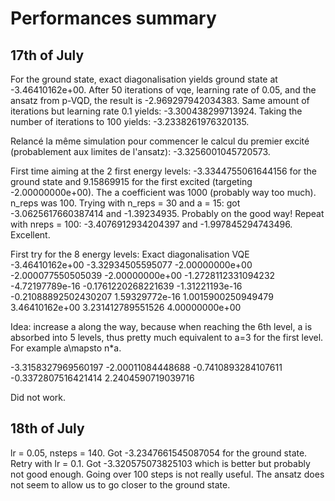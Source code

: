 # Performances summary

##	17th of July

For the ground state, exact diagonalisation yields ground state at -3.46410162e+00. After 50 iterations of vqe, learning rate of 0.05, and the ansatz from p-VQD, the result is -2.969297942034383. Same amount of iterations but learning rate 0.1 yields: -3.300438299713924. Taking the number of iterations to 100 yields: -3.2338261976320135.
 
 Relancé la même simulation pour commencer le calcul du premier excité (probablement aux limites de l'ansatz): -3.3256001045720573.
 
 First time aiming at the 2 first energy levels: -3.3344755061644156 for the ground state and 9.15869915 for the first excited (targeting -2.00000000e+00). The a coefficient was 1000 (probably way too much). n_reps was 100. Trying with n_reps = 30 and a = 15: got -3.0625617660387414 and -1.39234935. Probably on the good way! Repeat with nreps = 100: -3.4076912934204397 and -1.997845294743496. Excellent.
 
 First try for the 8 energy levels:
 Exact diagonalisation				VQE
 -3.46410162e+00					-3.32934505595077
 -2.00000000e+00					-2.000077550505039
 -2.00000000e+00					-1.2728112331094232
 -4.72197789e-16					-0.1761220268221639
 -1.31221193e-16					-0.21088892502430207
 1.59329772e-16					1.0015900250949479
 3.46410162e+00					3.231412789551526
 4.00000000e+00					

Idea: increase a along the way, because when reaching the 6th level, a is absorbed into 5 levels, thus pretty much equivalent to a=3 for the first level. For example a\mapsto n*a.

-3.3158327969560197
-2.00011084448688
-0.7410893284107611
-0.3372807516421414
2.2404590719039716

Did not work.

##	18th of July

lr = 0.05, nsteps = 140. Got -3.2347661545087054 for the ground state. Retry with lr = 0.1. Got -3.320575073825103 which is better but probably not good enough. Going over 100 steps is not really useful. The ansatz does not seem to allow us to go closer to the ground state.
